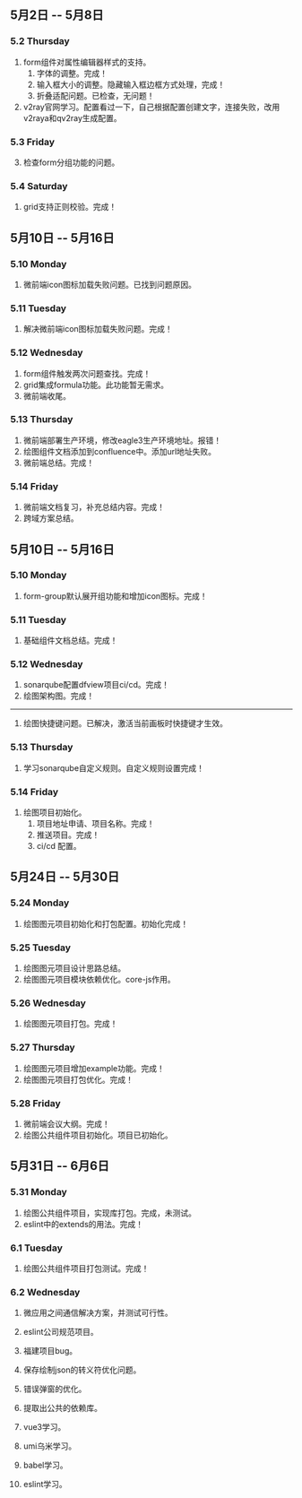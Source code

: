 ## 5月2日 -- 5月8日

### 5.2 Thursday
1. form组件对属性编辑器样式的支持。
   1. 字体的调整。完成！
   2. 输入框大小的调整。隐藏输入框边框方式处理，完成！
   3. 折叠适配问题。已检查，无问题！
2. v2ray官网学习。配置看过一下，自己根据配置创建文字，连接失败，改用v2raya和qv2ray生成配置。

### 5.3 Friday
3. 检查form分组功能的问题。

### 5.4 Saturday
1. grid支持正则校验。完成！

## 5月10日 -- 5月16日

### 5.10 Monday
1. 微前端icon图标加载失败问题。已找到问题原因。

### 5.11 Tuesday
1. 解决微前端icon图标加载失败问题。完成！

### 5.12 Wednesday
1. form组件触发两次问题查找。完成！
2. grid集成formula功能。此功能暂无需求。
3. 微前端收尾。

### 5.13 Thursday
1. 微前端部署生产环境，修改eagle3生产环境地址。报错！
2. 绘图组件文档添加到confluence中。添加url地址失败。
3. 微前端总结。完成！

### 5.14 Friday
1. 微前端文档复习，补充总结内容。完成！
2. 跨域方案总结。

## 5月10日 -- 5月16日

### 5.10 Monday
1. form-group默认展开组功能和增加icon图标。完成！

### 5.11 Tuesday
1. 基础组件文档总结。完成！

### 5.12 Wednesday
1. sonarqube配置dfview项目ci/cd。完成！
2. 绘图架构图。完成！
---
1. 绘图快捷键问题。已解决，激活当前画板时快捷键才生效。

### 5.13 Thursday
1. 学习sonarqube自定义规则。自定义规则设置完成！

### 5.14 Friday
1. 绘图项目初始化。
   1. 项目地址申请、项目名称。完成！
   2. 推送项目。完成！
   3. ci/cd 配置。

## 5月24日 -- 5月30日

### 5.24 Monday
1. 绘图图元项目初始化和打包配置。初始化完成！

### 5.25 Tuesday
1. 绘图图元项目设计思路总结。
2. 绘图图元项目模块依赖优化。core-js作用。

### 5.26 Wednesday
1. 绘图图元项目打包。完成！

### 5.27 Thursday
1. 绘图图元项目增加example功能。完成！
2. 绘图图元项目打包优化。完成！

### 5.28 Friday
1. 微前端会议大纲。完成！
2. 绘图公共组件项目初始化。项目已初始化。

## 5月31日 -- 6月6日

### 5.31 Monday
1. 绘图公共组件项目，实现库打包。完成，未测试。
2. eslint中的extends的用法。完成！

### 6.1 Tuesday
1. 绘图公共组件项目打包测试。完成！

### 6.2 Wednesday
1. 微应用之间通信解决方案，并测试可行性。
2. eslint公司规范项目。


1. 福建项目bug。
1. 保存绘制json的转义符优化问题。
1. 错误弹窗的优化。
1. 提取出公共的依赖库。

1. vue3学习。
2. umi乌米学习。
3. babel学习。
4. eslint学习。










